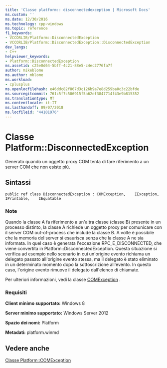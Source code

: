 ```yaml
---
title: 'Classe platform:: disconnectedexception | Microsoft Docs'
ms.custom: ''
ms.date: 12/30/2016
ms.technology: cpp-windows
ms.topic: reference
f1_keywords:
- VCCORLIB/Platform::DisconnectedException
- VCCORLIB/Platform::DisconnectedException::DisconnectedException
dev_langs:
- C++
helpviewer_keywords:
- Platform::DisconnectedException
ms.assetid: c25e0d64-5bff-4c21-88e5-c4ec2776fa7f
author: mikeblome
ms.author: mblome
ms.workload:
- cplusplus
ms.openlocfilehash: e46ddc82f867d3c126b9a7e8d259ba0c3c22bfde
ms.sourcegitcommit: 761c5f7c506915f5a62ef3847714f43e9b815352
ms.translationtype: MT
ms.contentlocale: it-IT
ms.lasthandoff: 09/07/2018
ms.locfileid: "44101976"
---
```

# <a name="platformdisconnectedexception-class"></a>Classe Platform::DisconnectedException

Generato quando un oggetto proxy COM tenta di fare riferimento a un server COM che non esiste più.

## <a name="syntax"></a>Sintassi

```
public ref class DisconnectedException : COMException,    IException,    IPrintable,    IEquatable
```

### <a name="remarks"></a>Note

Quando la classe A fa riferimento a un'altra classe (classe B) presente in un processo distinto, la classe A richiede un oggetto proxy per comunicare con il server COM out-of-process che include la classe B. A volte è possibile che la memoria del server si esaurisca senza che la classe A ne sia informata. In quel caso è generata l'eccezione RPC_E_DISCONNECTED, che viene convertita in Platform::DisconnectedException. Questa situazione si verifica ad esempio nello scenario in cui un'origine evento richiama un delegato passato all'origine evento stessa, ma il delegato è stato eliminato in un determinato momento dopo la sottoscrizione all'evento. In questo caso, l'origine evento rimuove il delegato dall'elenco di chiamate.

Per ulteriori informazioni, vedi la classe [COMException](../cppcx/platform-comexception-class.md) .

### <a name="requirements"></a>Requisiti

**Client minimo supportato:** Windows 8

**Server minimo supportato:** Windows Server 2012

**Spazio dei nomi:** Platform

**Metadati:** platform.winmd

## <a name="see-also"></a>Vedere anche

[Classe Platform::COMException](../cppcx/platform-comexception-class.md)